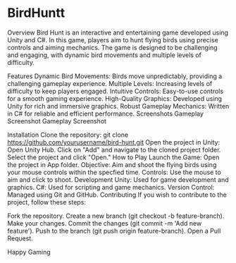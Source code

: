 # BirdHuntt
Overview
Bird Hunt is an interactive and entertaining game developed using Unity and C#. In this game, players aim to hunt flying birds using precise controls and aiming mechanics. The game is designed to be challenging and engaging, with dynamic bird movements and multiple levels of difficulty.

Features
Dynamic Bird Movements: Birds move unpredictably, providing a challenging gameplay experience.
Multiple Levels: Increasing levels of difficulty to keep players engaged.
Intuitive Controls: Easy-to-use controls for a smooth gaming experience.
High-Quality Graphics: Developed using Unity for rich and immersive graphics.
Robust Gameplay Mechanics: Written in C# for reliable and efficient performance.
Screenshots
Gameplay Screenshot Gameplay Screenshot

Installation
Clone the repository:
git clone https://github.com/yourusername/bird-hunt.git
Open the project in Unity:
Open Unity Hub.
Click on "Add" and navigate to the cloned project folder.
Select the project and click "Open."
How to Play
Launch the Game: Open the project in App folder.
Objective: Aim and shoot the flying birds using your mouse controls within the specfied time.
Controls: Use the mouse to aim and click to shoot.
Development
Unity: Used for game development and graphics.
C#: Used for scripting and game mechanics.
Version Control: Managed using Git and GitHub.
Contributing
If you wish to contribute to the project, follow these steps:

Fork the repository.
Create a new branch (git checkout -b feature-branch).
Make your changes.
Commit the changes (git commit -m 'Add new feature').
Push to the branch (git push origin feature-branch).
Open a Pull Request.

Happy Gaming
